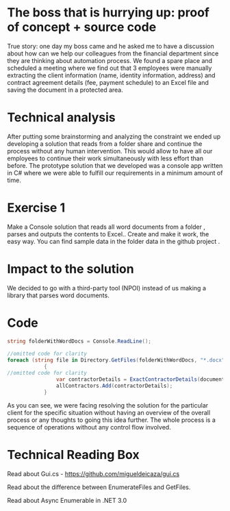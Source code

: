 # The boss that is hurrying up: proof of concept + source code


True story: one day my boss came and he asked me to have a discussion about how can we help our colleagues from the financial department since they are thinking about automation process. We found a spare place and scheduled a meeting where we find out that 3 employees were manually extracting the client information (name, identity information, address) and contract agreement details (fee, payment schedule) to an Excel file and saving the document in a protected area. 
# Technical analysis
After putting some brainstorming and analyzing the constraint we ended up developing a solution that reads from a folder share and continue the process without any human intervention. This would allow to have all our employees to continue their work simultaneously with less effort than before. The prototype solution that we developed was a console app written in C# where we were able to fulfill our requirements in a minimum amount of time.
# Exercise 1
Make a Console solution that reads all word documents from a folder , parses and outputs the contents to Excel.. Create and make it work, the easy way. You can find sample data in the folder data in the github project .

# Impact to the solution
We decided to go with a third-party tool (NPOI) instead of us making a library that parses word documents.

# Code
```csharp
string folderWithWordDocs = Console.ReadLine();
            
//omitted code for clarity
foreach (string file in Directory.GetFiles(folderWithWordDocs, "*.docx"))
            {
//omitted code for clarity
                var contractorDetails = ExactContractorDetails(document.Tables[0]);
                allContractors.Add(contractorDetails);
            }
```
As you can see, we were facing resolving the solution for the particular client for the specific situation without having an overview of the overall process or any thoughts to going this idea further. The whole process is a sequence of operations without any control flow involved.

# Technical Reading Box
Read about Gui.cs - https://github.com/migueldeicaza/gui.cs

Read about the difference between EnumerateFiles and GetFiles.

Read about Async Enumerable in .NET 3.0
